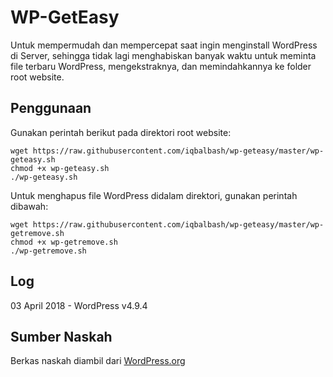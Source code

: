 # WP-GetEasy
Untuk mempermudah dan mempercepat saat ingin menginstall WordPress di Server, sehingga tidak lagi menghabiskan banyak waktu untuk meminta file terbaru WordPress, mengekstraknya, dan memindahkannya ke folder root website.

## Penggunaan
Gunakan perintah berikut pada direktori root website:
```
wget https://raw.githubusercontent.com/iqbalbash/wp-geteasy/master/wp-geteasy.sh
chmod +x wp-geteasy.sh
./wp-geteasy.sh
```
Untuk menghapus file WordPress didalam direktori, gunakan perintah dibawah:
```
wget https://raw.githubusercontent.com/iqbalbash/wp-geteasy/master/wp-getremove.sh
chmod +x wp-getremove.sh
./wp-getremove.sh
```

## Log
03 April 2018 - WordPress v4.9.4

## Sumber Naskah
Berkas naskah diambil dari [WordPress.org](https://wordpress.org/latest.zip)